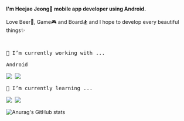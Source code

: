 #### I'm Heejae Jeong👋 **mobile app developer** using Android.
Love Beer🍺, Game🎮 and Board🏂 and I hope to develop every beautiful things✨ 

<br>

<pre>
🔭 I’m currently working with ...

Android

<a href="https://developer.android.com" target="_blank"><img src="https://img.shields.io/badge/Android-3DDC84?style=flat-square&logo=Android&logoColor=white"/></a> <a href="https://kotlinlang.org" target="_blank"><img src="https://img.shields.io/badge/Kotlin-7F52FF?style=flat-square&logo=Kotlin&logoColor=white"/></a>
</pre>

<pre>
🌱 I’m currently learning ...

<a href="https://www.reactjs.org" target="_blank"><img src="https://img.shields.io/badge/React-61DAFB?style=flat-square&logo=React&logoColor=white"/></a> <img src="https://img.shields.io/badge/styled-components-DB7093?style=flat-square&logo=styled-components&logoColor=white"/>
</pre>


![Anurag's GitHub stats](https://github-readme-stats.vercel.app/api?username=heejaedev&theme=default&show_icons=true)

<!--
**heejaedev/heejaedev** is a ✨ _special_ ✨ repository because its `README.md` (this file) appears on your GitHub profile.

Here are some ideas to get you started:

- 🔭 I’m currently working on ...
- 🌱 I’m currently learning ...
- 👯 I’m looking to collaborate on ...
- 🤔 I’m looking for help with ...
- 💬 Ask me about ...
- 📫 How to reach me: ...
- 😄 Pronouns: ...
- ⚡ Fun fact: ...
-->
